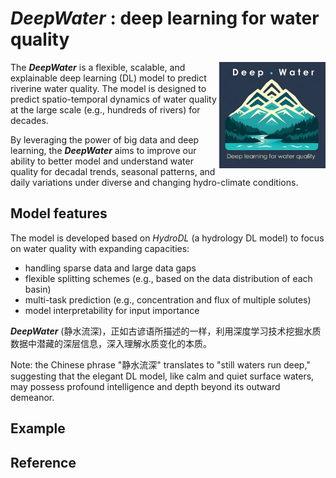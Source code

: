 # *DeepWater* : deep learning for water quality 
<img src="logo/DeepWater_logo.png" alt="Logo" align="right" height="170" />

The ***DeepWater*** is a flexible, scalable, and explainable deep learning (DL) model to predict riverine water quality. The model is designed to predict spatio-temporal dynamics of water quality at the large scale (e.g., hundreds of rivers) for decades. 

By leveraging the power of big data and deep learning, the ***DeepWater*** aims to improve our ability to better model and understand water quality for decadal trends, seasonal patterns, and daily variations under diverse and changing hydro-climate conditions. 



## Model features
The model is developed based on *HydroDL* (a hydrology DL model) to focus on water quality with expanding capacities: 
* handling sparse data and large data gaps
* flexible splitting schemes (e.g., based on the data distribution of each basin)
* multi-task prediction (e.g., concentration and flux of multiple solutes)
* model interpretability for input importance

***DeepWater*** (静水流深)，正如古谚语所描述的一样，利用深度学习技术挖掘水质数据中潜藏的深层信息，深入理解水质变化的本质。

Note: the Chinese phrase "静水流深" translates to "still waters run deep," suggesting that the elegant DL model, like calm and quiet surface waters, may possess profound intelligence and depth beyond its outward demeanor.


## Example

## Reference
